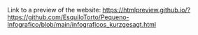 Link to a preview of the website:
https://htmlpreview.github.io/?https://github.com/EsquiloTorto/Pequeno-Infografico/blob/main/infograficos_kurzgesagt.html
